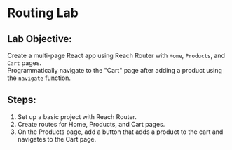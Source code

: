 # Routing Lab
## Lab Objective:
Create a multi-page React app using Reach Router with `Home`, `Products`, and `Cart` pages.   
Programmatically navigate to the "Cart" page after adding a product using the `navigate` function.

## Steps:
1. Set up a basic project with Reach Router.   
2. Create routes for Home, Products, and Cart pages.   
3. On the Products page, add a button that adds a product to the cart and navigates to the Cart page.  

